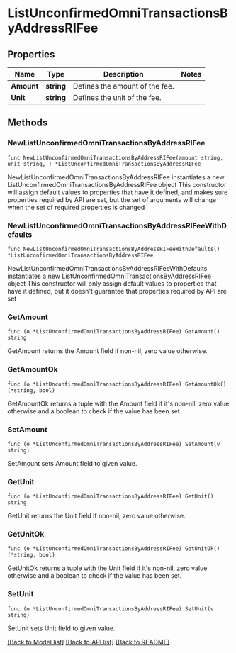 # ListUnconfirmedOmniTransactionsByAddressRIFee

## Properties

Name | Type | Description | Notes
------------ | ------------- | ------------- | -------------
**Amount** | **string** | Defines the amount of the fee. | 
**Unit** | **string** | Defines the unit of the fee. | 

## Methods

### NewListUnconfirmedOmniTransactionsByAddressRIFee

`func NewListUnconfirmedOmniTransactionsByAddressRIFee(amount string, unit string, ) *ListUnconfirmedOmniTransactionsByAddressRIFee`

NewListUnconfirmedOmniTransactionsByAddressRIFee instantiates a new ListUnconfirmedOmniTransactionsByAddressRIFee object
This constructor will assign default values to properties that have it defined,
and makes sure properties required by API are set, but the set of arguments
will change when the set of required properties is changed

### NewListUnconfirmedOmniTransactionsByAddressRIFeeWithDefaults

`func NewListUnconfirmedOmniTransactionsByAddressRIFeeWithDefaults() *ListUnconfirmedOmniTransactionsByAddressRIFee`

NewListUnconfirmedOmniTransactionsByAddressRIFeeWithDefaults instantiates a new ListUnconfirmedOmniTransactionsByAddressRIFee object
This constructor will only assign default values to properties that have it defined,
but it doesn't guarantee that properties required by API are set

### GetAmount

`func (o *ListUnconfirmedOmniTransactionsByAddressRIFee) GetAmount() string`

GetAmount returns the Amount field if non-nil, zero value otherwise.

### GetAmountOk

`func (o *ListUnconfirmedOmniTransactionsByAddressRIFee) GetAmountOk() (*string, bool)`

GetAmountOk returns a tuple with the Amount field if it's non-nil, zero value otherwise
and a boolean to check if the value has been set.

### SetAmount

`func (o *ListUnconfirmedOmniTransactionsByAddressRIFee) SetAmount(v string)`

SetAmount sets Amount field to given value.


### GetUnit

`func (o *ListUnconfirmedOmniTransactionsByAddressRIFee) GetUnit() string`

GetUnit returns the Unit field if non-nil, zero value otherwise.

### GetUnitOk

`func (o *ListUnconfirmedOmniTransactionsByAddressRIFee) GetUnitOk() (*string, bool)`

GetUnitOk returns a tuple with the Unit field if it's non-nil, zero value otherwise
and a boolean to check if the value has been set.

### SetUnit

`func (o *ListUnconfirmedOmniTransactionsByAddressRIFee) SetUnit(v string)`

SetUnit sets Unit field to given value.



[[Back to Model list]](../README.md#documentation-for-models) [[Back to API list]](../README.md#documentation-for-api-endpoints) [[Back to README]](../README.md)


